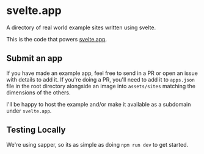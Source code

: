 # svelte.app

A directory of real world example sites written using svelte.

This is the code that powers [svelte.app](https://svelte.app).

## Submit an app

If you have made an example app, feel free to send in a PR or
open an issue with details to add it.
If you're doing a PR, you'll need to add it to `apps.json` file
in the root directory alongside an image into `assets/sites`
matching the dimensions of the others.

I'll be happy to host the example and/or make it available as a subdomain under `svelte.app`.

## Testing Locally

We're using sapper, so its as simple as doing `npm run dev` to get started.
